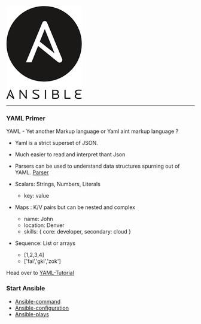 ![alt text](/images/ansible_logo.png)

---

### YAML Primer

YAML - Yet another Markup language or Yaml aint markup language ?
- Yaml is a strict superset of JSON.
- Much easier to read and interpret thant Json
- Parsers can be used to understand data structures spurning out of YAML. [Parser](http://yaml-online-parser.appspot.com/)

- Scalars: Strings, Numbers, Literals
  * key: value

- Maps : K/V pairs but can be nested and complex
  * name: John
  * location: Denver
  * skills: { core: developer, secondary: cloud }

- Sequence: List or arrays
  * [1,2,3,4]
  * ['fai','gkl','zok']

Head over to [YAML-Tutorial](https://learnxinyminutes.com/docs/yaml/)


### Start Ansible

- [Ansible-command](/ansible-guide/docs/doc-1.md)
- [Ansible-configuration](/ansible-guide/docs/doc-2.md)
- [Ansible-plays](/ansible-guide/docs/doc-3.md)
